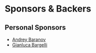 # Sponsors & Backers

## Personal Sponsors

- [Andrey Baranov](https://github.com/progapandist)
- [Gianluca Bargelli](https://github.com/proudlygeek)
